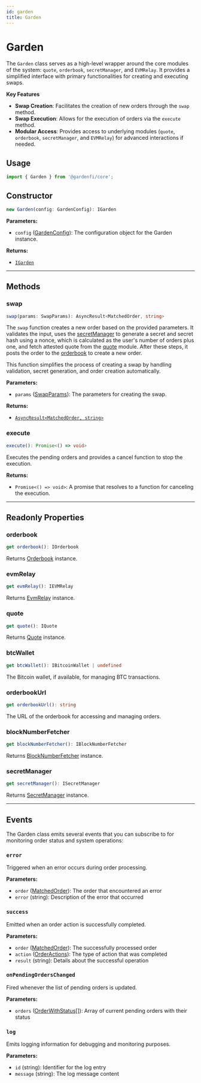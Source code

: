 ```yaml
---
id: garden
title: Garden
---
```


# Garden

The `Garden` class serves as a high-level wrapper around the core modules of the system: `quote`, `orderbook`, `secretManager`, and `EVMRelay`. It provides a simplified interface with primary functionalities for creating and executing swaps.

**Key Features**

- **Swap Creation**: Facilitates the creation of new orders through the `swap` method.
- **Swap Execution**: Allows for the execution of orders via the `execute` method.
- **Modular Access**: Provides access to underlying modules (`quote`, `orderbook`, `secretManager`, and `EVMRelay`) for advanced interactions if needed.

## Usage

```ts
import { Garden } from '@gardenfi/core';
```

## Constructor

```ts
new Garden(config: GardenConfig): IGarden
```

**Parameters:**

- `config` ([GardenConfig](../types/GardenConfig.md)): The configuration object for the Garden instance.

**Returns:**

- [`IGarden`](../Interfaces.md#igardenjs)

---

## Methods

### swap

```ts
swap(params: SwapParams): AsyncResult<MatchedOrder, string>
```

The `swap` function creates a new order based on the provided parameters. It validates the input, uses the [secretManager](./secretManager.md) to generate a secret and secret hash using a nonce, which is calculated as the user's number of orders plus one, and fetch attested quote from the [quote](./quote.md) module. After these steps, it posts the order to the [orderbook](./Orderbook.md) to create a new order.

This function simplifies the process of creating a swap by handling validation, secret generation, and order creation automatically.

**Parameters:**

- `params` ([SwapParams](../types/SwapParams.md)): The parameters for creating the swap.

**Returns:**

- [`AsyncResult<MatchedOrder, string>`](../types/Order.md#matchedorder)

### execute

```ts
execute(): Promise<() => void>
```

Executes the pending orders and provides a cancel function to stop the execution.

**Returns:**

- `Promise<() => void>`: A promise that resolves to a function for canceling the execution.

---

## Readonly Properties

### orderbook

```ts
get orderbook(): IOrderbook
```

Returns [Orderbook](./Orderbook.md) instance.

### evmRelay

```ts
get evmRelay(): IEVMRelay
```

Returns [EvmRelay](./EvmRelay.md) instance.

### quote

```ts
get quote(): IQuote
```

Returns [Quote](./Quote.md) instance.

### btcWallet

```ts
get btcWallet(): IBitcoinWallet | undefined
```

The Bitcoin wallet, if available, for managing BTC transactions.

### orderbookUrl

```ts
get orderbookUrl(): string
```

The URL of the orderbook for accessing and managing orders.

### blockNumberFetcher

```ts
get blockNumberFetcher(): IBlockNumberFetcher
```

Returns [BlockNumberFetcher](./BlockNumberFetcher.md) instance.

### secretManager

```ts
get secretManager(): ISecretManager
```

Returns [SecretManager](./SecretManager.md) instance.

---

## Events

The Garden class emits several events that you can subscribe to for monitoring order status and system operations:

### `error`

Triggered when an error occurs during order processing.

**Parameters:**

- `order` ([MatchedOrder](../types/Order.md#matchedorder)): The order that encountered an error
- `error` (string): Description of the error that occurred

### `success`

Emitted when an order action is successfully completed.

**Parameters:**

- `order` ([MatchedOrder](../types/Order.md#matchedorder)): The successfully processed order
- `action` ([OrderActions](../Enumerations.md#orderactions)): The type of action that was completed
- `result` (string): Details about the successful operation

### `onPendingOrdersChanged`

Fired whenever the list of pending orders is updated.

**Parameters:**

- `orders` ([OrderWithStatus[]](../types/Order.md#orderwithstatus)): Array of current pending orders with their status

### `log`

Emits logging information for debugging and monitoring purposes.

**Parameters:**

- `id` (string): Identifier for the log entry
- `message` (string): The log message content

